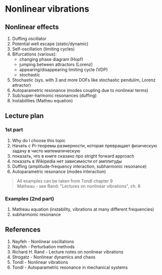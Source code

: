 # Nonlinear vibrations

## Nonlinear effects

1. Duffing oscillator
1. Potential well escape (static/dynamic)
1. Self-oscillation (limiting cycles)
1. Bifurcations (various):
    * changing phase diagram (Hopf)
    * jumping between attractors (Lorenz)
    * appearing/disappearing limiting cycle (VDP)
    * stochastic
1. Stochastic (sys. with 3 and more DOFs like stochastic pendulim, Lorenz attractor)
1. Autoparametric resonance (modes coupling due to nonlinear terms)
1. Sub/super-harmonic resonances (duffing)
1. Instabilities (Matheu equation)

## Lecture plan

### 1st part

1. Why do I choose this topic
1. Начать с Pi-теоремы размерности, которая превращает физическую задачу в чисто математическую
1. показать, что в книге сказано про stright forward approach
1. показать в Wikipedia нет зависимости от амплитуды
1. Duffing (amplitude-frequency interaction, subharmonic resonance)
1. Autoparametric resonance (modes interaction)

> All examples can be taken from Tondl chapter 9 <br>
> Matheau - see Rand: "Lectures on nonlinear vibrations", ch. 6

### Examples (2nd part)

1. Matheau equation (instability, vibrations at many different frequencies)
1. subharmonic resonance

## References

1. Nayfeh - Nonlinear oscillations
1. Nayfeh - Perturbation methods
1. Richard H. Rand - Lecture notes on nonlinear vibrations
1. Strogatz - Nonlinear dynamics and chaos
1. Tondl - Nonlinear vibrations
1. Tondl - Autoparametric resonance in mechanical systems
